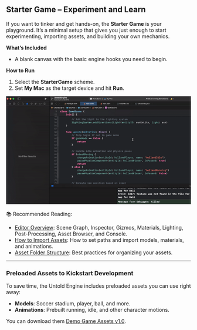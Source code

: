 ## Starter Game – Experiment and Learn

If you want to tinker and get hands-on, the **Starter Game** is your playground. It’s a minimal setup that gives you just enough to start experimenting, importing assets, and building your own mechanics.

**What’s Included**
- A blank canvas with the basic engine hooks you need to begin.  

**How to Run**
1. Select the **StarterGame** scheme.  
2. Set **My Mac** as the target device and hit **Run**.  

![StarterGame](../images/choosestartergame.gif)

📚 Recommended Reading:
- [Editor Overview](docs/EditorOverview.md): Scene Graph, Inspector, Gizmos, Materials, Lighting, Post-Processing, Asset Browser, and Console.  
- [How to Import Assets](docs/ImportAssets.md): How to set paths and import models, materials, and animations.  
- [Asset Folder Structure](docs/assetfilestructure.md): Best practices for organizing your assets.  

---

### Preloaded Assets to Kickstart Development

To save time, the Untold Engine includes preloaded assets you can use right away:

- **Models**: Soccer stadium, player, ball, and more.  
- **Animations**: Prebuilt running, idle, and other character motions.  

You can download them [Demo Game Assets v1.0](https://github.com/untoldengine/UntoldEngine-Assets/releases/tag/v1).


